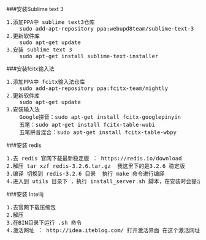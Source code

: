 ###安装Sublime text 3
<pre>
1.添加PPA中 sublime text3仓库
	sudo add-apt-repository ppa:webupd8team/sublime-text-3
2.更新软件库
	sudo apt-get update
3.安装 sublime text 3
	sudo apt-get install sublime-text-installer
</pre>

###安装fcitx输入法
<pre>
1.添加PPA中 fcitx输入法仓库
	sudo add-apt-repository ppa:fcitx-team/nightly
2.更新软件库
	sudo apt-get update
3.安装输入法
	Google拼音：sudo apt-get install fcitx-googlepinyin 
	五笔：sudo apt-get install fcitx-table-wubi
	五笔拼音混合：sudo apt-get install fcitx-table-wbpy
</pre>

###安装 redis
<pre>
1.去 redis 官网下载最新稳定版 ： https://redis.io/download
2.解压 tar xzf redis-3.2.6.tar.gz  我这里下的是3.2.6 稳定版
3.编译 切换到 redis-3.2.6 目录  执行 make 命令进行编绎
4.进入到 utils 目录下 ，执行 install_server.sh 脚本，在安装时会提示输入端口号，其他的都默认即可。
</pre>
###安装 Intellij 
<pre>
1.去官网下载压缩包
2.解压
3.在BIN目录下运行 .sh 命令
4.激活网址 ： http://idea.iteblog.com/ 打开激活界面 在这个激活网址上生成激活码 然后粘贴即可。
</pre>
